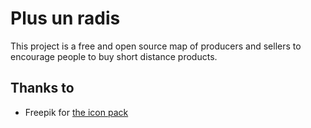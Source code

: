 # Plus un radis

This project is a free and open source map of producers and sellers to encourage people to buy short distance products.

## Thanks to

- Freepik for [the icon pack](https://www.flaticon.com/packs/agriculture-31)
